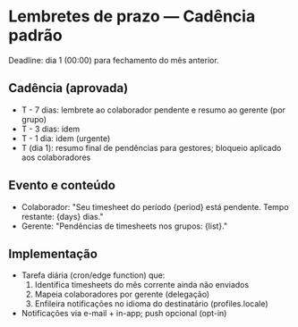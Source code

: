 # Lembretes de prazo — Cadência padrão

Deadline: dia 1 (00:00) para fechamento do mês anterior.

## Cadência (aprovada)
- T - 7 dias: lembrete ao colaborador pendente e resumo ao gerente (por grupo)
- T - 3 dias: idem
- T - 1 dia: idem (urgente)
- T (dia 1): resumo final de pendências para gestores; bloqueio aplicado aos colaboradores

## Evento e conteúdo
- Colaborador: "Seu timesheet do período {period} está pendente. Tempo restante: {days} dias."
- Gerente: "Pendências de timesheets nos grupos: {list}."

## Implementação
- Tarefa diária (cron/edge function) que:
  1) Identifica timesheets do mês corrente ainda não enviados
  2) Mapeia colaboradores por gerente (delegação)
  3) Enfileira notificações no idioma do destinatário (profiles.locale)
- Notificações via e-mail + in-app; push opcional (opt-in)

